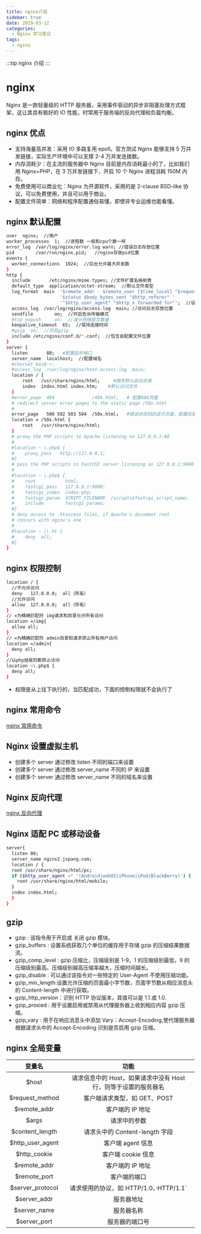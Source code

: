 ```yaml
---
title: nginx介绍
sidebar: true
date: 2019-03-12
categories: 
  - Nginx 学习笔记
tags:
  - nginx
---
```


:::tip
nginx 介绍
:::

<!-- more -->

# nginx

Nginx 是一款轻量级的 HTTP 服务器，采用事件驱动的异步非阻塞处理方式框架，这让其具有极好的 IO 性能，时常用于服务端的反向代理和负载均衡。

## nginx 优点

- 支持海量高并发：采用 IO 多路复用 epoll。官方测试 Nginx 能够支持 5 万并发链接，实际生产环境中可以支撑 2-4 万并发连接数。
- 内存消耗少：在主流的服务器中 Nginx 目前是内存消耗最小的了，比如我们用 Nginx+PHP，在 3 万并发链接下，开启 10 个 Nginx 进程消耗 150M 内存。
- 免费使用可以商业化：Nginx 为开源软件，采用的是 2-clause BSD-like 协议，可以免费使用，并且可以用于商业。
- 配置文件简单：网络和程序配置通俗易懂，即使非专业运维也能看懂。

## nginx 默认配置

```bash
user  nginx;  //用户
worker_processes  1;  //进程数 一般和cpu个数一样
error_log  /var/log/nginx/error.log warn; //错误日志存放位置
pid        /var/run/nginx.pid;   //nginx存放pid位置
events {
  worker_connections  1024;  //后台允许最大并发数
}
http {
  include       /etc/nginx/mime.types; //文件扩展名映射表
  default_type  application/octet-stream;  //默认文件类型
  log_format  main  '$remote_addr - $remote_user [$time_local] "$request" '
                    '$status $body_bytes_sent "$http_referer" '
                    '"$http_user_agent" "$http_x_forwarded_for"';  //设置日志模式
  access_log  /var/log/nginx/access.log  main; //访问日志存放位置
  sendfile        on;  //开启告诉传输模式
  #tcp_nopush     on;  //减少网络报文数量
  keepalive_timeout  65;  //保持连接时间
  #gzip  on;  //开启gzip
  include /etc/nginx/conf.d/*.conf;  //包含自配置文件位置
}
server {
  listen       80;   #配置监听端口
  server_name  localhost;  //配置域名
  #charset koi8-r;
  #access_log  /var/log/nginx/host.access.log  main;
  location / {
      root   /usr/share/nginx/html;     #服务默认启动目录
      index  index.html index.htm;    #默认访问文件
  }
  #error_page  404              /404.html;   # 配置404页面
  # redirect server error pages to the static page /50x.html
  #
  error_page   500 502 503 504  /50x.html;   #错误状态码的显示页面，配置后需要重启
  location = /50x.html {
      root   /usr/share/nginx/html;
  }
  # proxy the PHP scripts to Apache listening on 127.0.0.1:80
  #
  #location ~ \.php$ {
  #    proxy_pass   http://127.0.0.1;
  #}
  # pass the PHP scripts to FastCGI server listening on 127.0.0.1:9000
  #
  #location ~ \.php$ {
  #    root           html;
  #    fastcgi_pass   127.0.0.1:9000;
  #    fastcgi_index  index.php;
  #    fastcgi_param  SCRIPT_FILENAME  /scripts$fastcgi_script_name;
  #    include        fastcgi_params;
  #}
  # deny access to .htaccess files, if Apache's document root
  # concurs with nginx's one
  #
  #location ~ /\.ht {
  #    deny  all;
  #}
}
```

## nginx 权限控制

```bash
location / {
  //不允许访问
  deny   127.0.0.0;  all（所有）
  //允许访问
  allow  127.0.0.0;  all（所有）
}
// =为精确匹配符 img请求和目录允许所有访问
location =/img{
  allow all;
}
// =为精确匹配符 admin目录和请求禁止所有用户访问
location =/admin{
  deny all;
}
//以php结尾的都禁止访问
location ~\.php$ {
  deny all;
}
```

- 权限是从上往下执行的，当匹配成功，下面的控制权限就不会执行了

## nginx 常用命令

[nginx 常用命令](./nginx命令.md)

## Nginx 设置虚拟主机

- 创建多个 server 通过修改 listen 不同的端口来设置
- 创建多个 server 通过修改 server_name 不同的 IP 来设置
- 创建多个 server 通过修改 server_name 不同的域名来设置

## Nginx 反向代理

[nginx 反向代理](./nginx反向代理.md)

## Nginx 适配 PC 或移动设备

```bash
server{
  listen 80;
  server_name nginx2.jspang.com;
  location / {
  root /usr/share/nginx/html/pc;
  if ($http_user_agent ~* '(Android|webOS|iPhone|iPod|BlackBerry)') {
    root /usr/share/nginx/html/mobile;
  }
  index index.html;
  }
}
```

## gzip

- gzip : 该指令用于开启或 关闭 gzip 模块。
- gzip_buffers : 设置系统获取几个单位的缓存用于存储 gzip 的压缩结果数据流。
- gzip_comp_level : gzip 压缩比，压缩级别是 1-9，1 的压缩级别最低，9 的压缩级别最高。压缩级别越高压缩率越大，压缩时间越长。
- gzip_disable : 可以通过该指令对一些特定的 User-Agent 不使用压缩功能。
- gzip_min_length:设置允许压缩的页面最小字节数，页面字节数从相应消息头的 Content-length 中进行获取。
- gzip_http_version：识别 HTTP 协议版本，其值可以是 1.1.或 1.0.
- gzip_proxied : 用于设置启用或禁用从代理服务器上收到相应内容 gzip 压缩。
- gzip_vary : 用于在响应消息头中添加 Vary：Accept-Encoding,使代理服务器根据请求头中的 Accept-Encoding 识别是否启用 gzip 压缩。

## nginx 全局变量

|      变量名       |                              功能                               |
| :---------------: | :-------------------------------------------------------------: |
|      \$host       | 请求信息中的 Host，如果请求中没有 Host 行，则等于设置的服务器名 |
| \$request_method  |                  客户端请求类型，如 GET、POST                   |
|   \$remote_addr   |                        客户端的 IP 地址                         |
|      \$args       |                          请求中的参数                           |
| \$content_length  |                 请求头中的 Content-length 字段                  |
| \$http_user_agent |                        客户端 agent 信息                        |
|   \$http_cookie   |                       客户端 cookie 信息                        |
|   \$remote_addr   |                        客户端的 IP 地址                         |
|   \$remote_port   |                          客户端的端口                           |
| \$server_protocol |             请求使用的协议，如 HTTP/1.0、·HTTP/1.1`             |
|   \$server_addr   |                           服务器地址                            |
|   \$server_name   |                           服务器名称                            |
|   \$server_port   |                         服务器的端口号                          |

<Valine></Valine>
